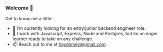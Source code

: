 ### Welcome 👋

Get to know me a little:

- 🔭 I’m currently looking for an entry/junior backend engineer role.
- 🌱 I work with Javascript, Express, Node and Postgres, but Im an eager learner ready to take on any challenge.
- 📫 Reach out to me at haydnmey@gmail.com.

